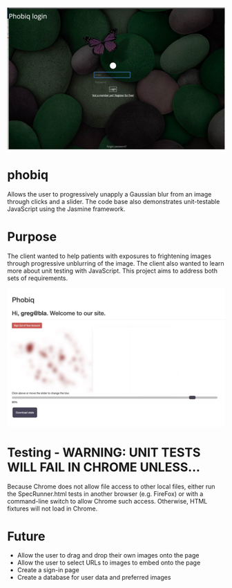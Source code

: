 ![alt tag](https://github.com/mplawley/phobiq/blob/master/images/Login.jpg)


# phobiq
Allows the user to progressively unapply a Gaussian blur from an image through clicks and a slider. The code base also demonstrates unit-testable JavaScript using the Jasmine framework.

# Purpose
The client wanted to help patients with exposures to frightening images through progressive unblurring of the image. The client also wanted to learn more about unit testing with JavaScript. This project aims to address both sets of requirements.

![alt tag](https://github.com/mplawley/phobiq/blob/master/images/welcome.jpg)

# Testing - WARNING: UNIT TESTS WILL FAIL IN CHROME UNLESS...
Because Chrome does not allow file access to other local files, either run the SpecRunner.html tests in another browser (e.g. FireFox) or with a command-line switch to allow Chrome such access. Otherwise, HTML fixtures will not load in Chrome.

# Future
* Allow the user to drag and drop their own images onto the page
* Allow the user to select URLs to images to embed onto the page
* Create a sign-in page
* Create a database for user data and preferred images
